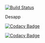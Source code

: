 [![Build Status](https://travis-ci.com/Guidoqac/Grupo-G-022020.svg?token=PdiQWMypQRz4ERLrtpou&branch=master)](https://travis-ci.com/Guidoqac/Grupo-G-022020)

Desapp

[![Codacy Badge](https://app.codacy.com/project/badge/Grade/8de17c1ba6e94da0bf572a80ba8817a6)](https://www.codacy.com?utm_source=github.com&amp;utm_medium=referral&amp;utm_content=Guidoqac/Grupo-G-022020&amp;utm_campaign=Badge_Grade)

[![Codacy Badge](https://app.codacy.com/project/badge/Coverage/8de17c1ba6e94da0bf572a80ba8817a6)](https://www.codacy.com?utm_source=github.com&utm_medium=referral&utm_content=Guidoqac/Grupo-G-022020&utm_campaign=Badge_Coverage)